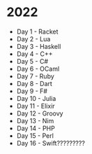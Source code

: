 # 2022

* Day 1 - Racket
* Day 2 - Lua
* Day 3 - Haskell
* Day 4 - C++
* Day 5 - C#
* Day 6 - OCaml
* Day 7 - Ruby
* Day 8 - Dart
* Day 9 - F#
* Day 10 - Julia
* Day 11 - Elixir
* Day 12 - Groovy
* Day 13 - Nim
* Day 14 - PHP
* Day 15 - Perl
* Day 16 - Swift?????????
